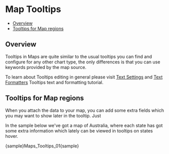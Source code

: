 Map Tooltips
======================

* [Overview](#overview)
* [Tooltips for Map regions](#tooltips_for_map_regions)

## Overview 

Tooltips in Maps are quite similar to the usual tooltips you can find and configure for any other chart type, the only differences is that you can use keywords provided by the map source.

To learn about Tooltips editing in general please visit [Text Settings](../Appearance_Settings/Text_Settings) and [Text Formatters](..\Common_Settings/Text_Formatters) Tooltips text and formatting tutorial.

## Tooltips for Map regions

When you attach the data to your map, you can add some extra fields which you may want to show later in the tooltip. Just 

In the sample below we've got a map of Australia, where each state has got some extra information which lately can be viewed in tooltips on states hover.

{sample}Maps\_Tooltips\_01{sample}